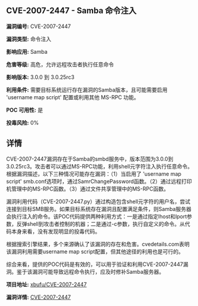 ## CVE-2007-2447 - Samba 命令注入

**漏洞编号:** CVE-2007-2447

**漏洞类型:** 命令注入

**影响应用:** Samba

**危害等级:** 高危，允许远程攻击者执行任意命令

**影响版本:** 3.0.0 到 3.0.25rc3

**利用条件:** 需要目标系统运行存在漏洞的Samba版本，且可能需要启用 'username map script' 配置或利用其他 MS-RPC 功能。

**POC 可用性:** 是

**投毒风险:** 0%

## 详情

CVE-2007-2447漏洞存在于Samba的smbd服务中，版本范围为3.0.0到3.0.25rc3。攻击者可以通过MS-RPC功能，利用shell元字符注入执行任意命令。根据漏洞描述，以下三种情况可能存在漏洞：（1）当启用了 'username map script' smb.conf选项时，通过SamrChangePassword函数。（2）通过远程打印机管理中的MS-RPC函数。（3）通过文件共享管理中的MS-RPC函数。

漏洞利用代码（CVE-2007-2447.py）通过构造包含shell元字符的用户名，尝试连接到目标SMB服务。如果目标系统存在漏洞且配置满足条件，则Samba服务器会执行注入的命令。该POC代码提供两种利用方式：一是通过指定lhost和lport参数，反弹shell到攻击者控制的机器；二是通过-c参数，执行自定义的命令。从代码本身来看，没有发现明显的投毒代码。

根据搜索引擎结果，多个来源确认了该漏洞的存在和危害。cvedetails.com表明该漏洞利用需要username map script配置，但其他途径的利用也是可行的。

综合来看，提供的POC代码是有效的，可以用于验证和利用CVE-2007-2447漏洞。鉴于该漏洞可能导致远程命令执行，应及时修补Samba服务器。

**项目地址:** [xbufu/CVE-2007-2447](https://github.com/xbufu/CVE-2007-2447)

**漏洞详情:** [CVE-2007-2447](https://nvd.nist.gov/vuln/detail/CVE-2007-2447)